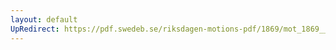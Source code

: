 ```yaml
---
layout: default
UpRedirect: https://pdf.swedeb.se/riksdagen-motions-pdf/1869/mot_1869__fk__reg/mot_1869__fk__reg_002.pdf
---
```

